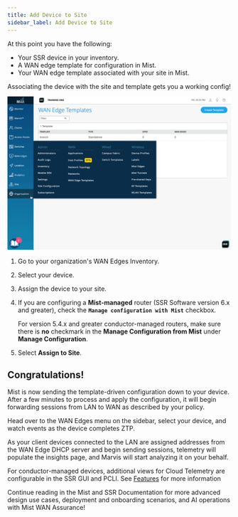 ```yaml
---
title: Add Device to Site
sidebar_label: Add Device to Site
---
```


At this point you have the following:
* Your SSR device in your inventory.
* A WAN edge template for configuration in Mist.
* Your WAN edge template associated with your site in Mist.

Associating the device with the site and template gets you a working config!

![Add network](/img/intro_wa_quickstart_site_assign.gif)

1. Go to your organization's WAN Edges Inventory.
2. Select your device.
3. Assign the device to your site.
4. If you are configuring a **Mist-managed** router (SSR Software version 6.x and greater), check the **`Manage configuration with Mist`** checkbox. 

	For version 5.4.x and greater conductor-managed routers, make sure there is **no** checkmark in the **Manage Configuration from Mist** under **Manage Configuration**.
    
5. Select **Assign to Site**.

## Congratulations!
Mist is now sending the template-driven configuration down to your device. After a few minutes to process and apply the configuration, it will begin forwarding sessions from LAN to WAN as described by your policy.

Head over to the WAN Edges menu on the sidebar, select your device, and watch events as the device completes ZTP.

As your client devices connected to the LAN are assigned addresses from the WAN Edge DHCP server and begin sending sessions, telemetry will populate the insights page, and Marvis will start analyzing it on your behalf.

For conductor-managed devices, additional views for Cloud Telemetry are configurable in the SSR GUI and PCLI. See [Features](wan_telemetry_features.md) for more information

Continue reading in the Mist and SSR Documentation for more advanced design use cases, deployment and onboarding scenarios, and AI operations with Mist WAN Assurance!
